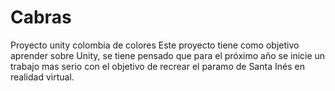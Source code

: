 # Cabras
Proyecto unity colombia de colores
Este proyecto tiene como objetivo aprender sobre Unity, se tiene pensado que para el próximo año se inicie un trabajo mas serio con el objetivo de recrear el paramo de Santa Inés en realidad virtual.
